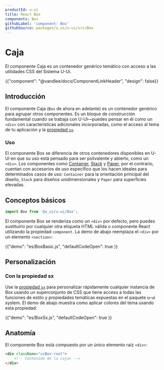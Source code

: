 ```yaml
---
productId: u-ui
title: React Box
components: Box
githubLabel: 'component: Box'
githubSource: packages/u_ui/u-ui/src/Box
---
```


# Caja

<p class="description">El componente Caja es un contenedor genérico temático con acceso a las utilidades CSS del Sistema U-Ui.</p>

{{"component": "@vandlee/docs/ComponentLinkHeader", "design": false}}

## Introducción

El componente Caja (`Box` de ahora en adelante) es un contenedor genérico para agrupar otros componentes.
Es un bloque de construcción fundamental cuando se trabaja con U-Ui—puedes pensar en él como un `<div>` con características adicionales incorporadas, como el acceso al tema de tu aplicación y la [propiedad `sx`](/system/getting-started/the-sx-prop/).

### Uso

El componente Box se diferencia de otros contenedores disponibles en U-Ui en que su uso está pensado para ser polivalente y abierto, como un `<div>`.
Los componentes como [Container](/u_ui/u-ui/react-container/), [Stack](/u_ui/u-ui/react-stack/) y [Paper](/u_ui/u-ui/react-paper/), por el contrario, cuentan con accesorios de uso específico que los hacen ideales para determinados casos de uso:
`Container` para la orientación principal del diseño, `Stack` para diseños unidimensionales y `Paper` para superficies elevadas.

## Conceptos básicos

```jsx
import Box from '@u_ui/u-ui/Box';
```

El componente Box se renderiza como un `<div>` por defecto, pero puedes sustituirlo por cualquier otra etiqueta HTML válida o componente React utilizando la propiedad `component`.
La demo de abajo reemplaza el `<div>` por un elemento `<section>`:

{{"demo": "es/BoxBasic.js", "defaultCodeOpen": true }}

## Personalización

### Con la propiedad sx

Use la [propiedad `sx`](/system/getting-started/the-sx-prop/) para personalizar rápidamente cualquier instancia de Box usando un superconjunto de CSS que tiene acceso a todas las funciones de estilo y propiedades temáticas expuestas en el paquete u-ui system.
El demo de abajo muestra como aplicar colores del tema usando esta propiedad:

{{"demo": "es/BoxSx.js", "defaultCodeOpen": true }}

## Anatomía

El componente Box está compuesto por un único elemento raíz `<div>`:

```html
<div className="uiBox-root">
    <!-- Contenido de la caja> -->
</div>
```
